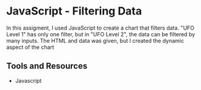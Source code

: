 # JavaScript - Filtering Data
In this assigment, I used JavaScript to create a chart that filters data. "UFO Level 1" has only one filter, but  in "UFO Level 2", the data can be filtered by many inputs. The HTML and data was given, but I created the dynamic aspect of the chart

## Tools and Resources
* Javascript

